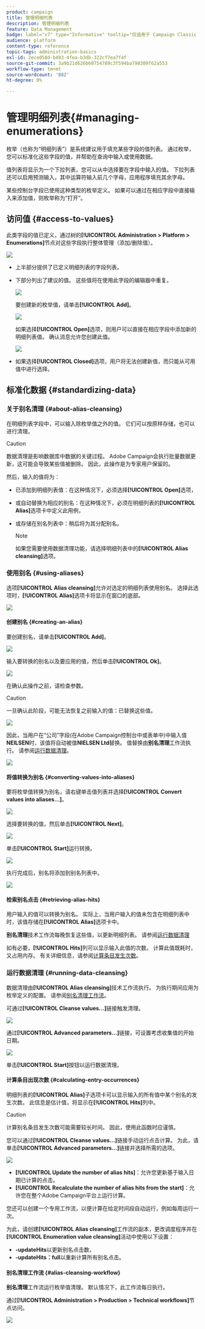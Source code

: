 ```yaml
---
product: campaign
title: 管理明细列表
description: 管理明细列表
feature: Data Management
badge: label="v7" type="Informative" tooltip="仅适用于 Campaign Classic v7"
audience: platform
content-type: reference
topic-tags: administration-basics
exl-id: 2ece058d-b493-4fea-b3db-322cf7ea7f4f
source-git-commit: 3a9b21d626b60754789c3f594ba798309f62a553
workflow-type: tm+mt
source-wordcount: '882'
ht-degree: 0%

---
```


# 管理明细列表{#managing-enumerations}



枚举（也称为“明细列表”）是系统建议用于填充某些字段的值列表。 通过枚举，您可以标准化这些字段的值，并帮助在查询中输入或使用数据。

值列表将显示为一个下拉列表，您可以从中选择要在字段中输入的值。 下拉列表还可以启用预测输入，其中运算符输入前几个字母，应用程序填充其余字母。

某些控制台字段已使用这种类型的枚举定义。 如果可以通过在相应字段中直接输入来添加值，则枚举称为“打开”。

## 访问值 {#access-to-values}

此类字段的值已定义，通过树的&#x200B;**[!UICONTROL Administration > Platform > Enumerations]**&#x200B;节点对这些字段执行整体管理（添加/删除值）。

![](assets/s_ncs_user_itemized_list_node.png)

* 上半部分提供了已定义明细列表的字段列表。
* 下部分列出了建议的值。 这些值将在使用此字段的编辑器中重复。

  ![](assets/s_ncs_user_itemized_list_values.png)

  要创建新的枚举值，请单击&#x200B;**[!UICONTROL Add]**。

  ![](assets/s_ncs_user_itemized_list.png)

  如果选择&#x200B;**[!UICONTROL Open]**&#x200B;选项，则用户可以直接在相应字段中添加新的明细列表值。 确认消息允许您创建此值。

  ![](assets/s_ncs_user_itemized_list_new_value.png)

* 如果选择&#x200B;**[!UICONTROL Closed]**&#x200B;选项，用户将无法创建新值，而只能从可用值中进行选择。

## 标准化数据 {#standardizing-data}

### 关于别名清理 {#about-alias-cleansing}

在明细列表字段中，可以输入除枚举值之外的值。 它们可以按原样存储，也可以进行清理。

>[!CAUTION]
>
>数据清理是影响数据库中数据的关键过程。 Adobe Campaign会执行批量数据更新，这可能会导致某些值被删除。 因此，此操作是为专家用户保留的。

然后，输入的值将为：

* 已添加到明细列表值：在这种情况下，必须选择&#x200B;**[!UICONTROL Open]**&#x200B;选项，
* 或自动替换为相应的别名：在这种情况下，必须在明细列表的&#x200B;**[!UICONTROL Alias]**&#x200B;选项卡中定义此用例，
* 或存储在别名列表中：稍后将为其分配别名。

  >[!NOTE]
  >
  >如果您需要使用数据清理功能，请选择明细列表中的&#x200B;**[!UICONTROL Alias cleansing]**&#x200B;选项。

### 使用别名 {#using-aliases}

选项&#x200B;**[!UICONTROL Alias cleansing]**&#x200B;允许对选定的明细列表使用别名。 选择此选项时，**[!UICONTROL Alias]**&#x200B;选项卡将显示在窗口的底部。

![](assets/s_ncs_user_itemized_list_alias_option.png)

#### 创建别名 {#creating-an-alias}

要创建别名，请单击&#x200B;**[!UICONTROL Add]**。

![](assets/s_ncs_user_itemized_list_alias_create.png)

输入要转换的别名以及要应用的值，然后单击&#x200B;**[!UICONTROL Ok]**。

![](assets/s_ncs_user_itemized_list_alias_create_2.png)

在确认此操作之前，请检查参数。

>[!CAUTION]
>
>一旦确认此阶段，可能无法恢复之前输入的值：已替换这些值。

![](assets/s_ncs_user_itemized_list_alias_create_3.png)

因此，当用户在“公司”字段(在Adobe Campaign控制台中或表单中)中输入值&#x200B;**NEILSEN**&#x200B;时，该值将自动被值&#x200B;**NIELSEN Ltd**&#x200B;替换。 值替换由&#x200B;**别名清理**&#x200B;工作流执行。 请参阅[运行数据清理](#running-data-cleansing)。

![](assets/s_ncs_user_itemized_list_alias_use.png)

#### 将值转换为别名 {#converting-values-into-aliases}

要将枚举值转换为别名，请右键单击值列表并选择&#x200B;**[!UICONTROL Convert values into aliases...]**。

![](assets/s_ncs_user_itemized_list_alias_detail.png)

选择要转换的值，然后单击&#x200B;**[!UICONTROL Next]**。

![](assets/s_ncs_user_itemized_list_alias_transform.png)

单击&#x200B;**[!UICONTROL Start]**&#x200B;运行转换。

![](assets/s_ncs_user_itemized_list_alias_detail1.png)

执行完成后，别名将添加到别名列表中。

![](assets/s_ncs_user_itemized_list_alias_detail2.png)

#### 检索别名点击 {#retrieving-alias-hits}

用户输入的值可以转换为别名。 实际上，当用户输入的值未包含在明细列表中时，该值存储在&#x200B;**[!UICONTROL Alias]**&#x200B;选项卡中。

**别名清理**&#x200B;技术工作流每晚恢复这些值，以更新明细列表。 请参阅[运行数据清理](#running-data-cleansing)

如有必要，**[!UICONTROL Hits]**&#x200B;列可以显示输入此值的次数。 计算此值既耗时，又占用内存。 有关详细信息，请参阅[计算条目发生次数](#calculating-entry-occurrences)。

### 运行数据清理 {#running-data-cleansing}

数据清理由&#x200B;**[!UICONTROL Alias cleansing]**&#x200B;技术工作流执行。 为执行期间应用为枚举定义的配置。 请参阅[别名清理工作流](#alias-cleansing-workflow)。

可通过&#x200B;**[!UICONTROL Cleanse values...]**&#x200B;链接触发清理。

![](assets/s_ncs_user_itemized_list_alias_start_normalize.png)

通过&#x200B;**[!UICONTROL Advanced parameters...]**&#x200B;链接，可设置考虑收集值的开始日期。

![](assets/s_ncs_user_itemized_list_alias_normalize.png)

单击&#x200B;**[!UICONTROL Start]**&#x200B;按钮以运行数据清理。

#### 计算条目出现次数 {#calculating-entry-occurrences}

明细列表的&#x200B;**[!UICONTROL Alias]**&#x200B;子选项卡可以显示输入的所有值中某个别名的发生次数。 此信息是估计值，将显示在&#x200B;**[!UICONTROL Hits]**&#x200B;列中。

>[!CAUTION]
>
>计算别名条目发生次数可能需要较长时间。 因此，使用此函数时应谨慎。

您可以通过&#x200B;**[!UICONTROL Cleanse values...]**&#x200B;链接手动运行点击计算。 为此，请单击&#x200B;**[!UICONTROL Advanced parameters...]**&#x200B;链接并选择所需的选项。

![](assets/s_ncs_user_itemized_list_alias_hits.png)

* **[!UICONTROL Update the number of alias hits]**：允许您更新基于输入日期已计算的点击。
* **[!UICONTROL Recalculate the number of alias hits from the start]**：允许您在整个Adobe Campaign平台上运行计算。

您还可以创建一个专用工作流，以便计算在给定时间段自动运行，例如每周运行一次。

为此，请创建&#x200B;**[!UICONTROL Alias cleansing]**&#x200B;工作流的副本，更改调度程序并在&#x200B;**[!UICONTROL Enumeration value cleansing]**&#x200B;活动中使用以下设置：

* **-updateHits**&#x200B;以更新别名点击数，
* **-updateHits：full**&#x200B;以重新计算所有别名点击。

#### 别名清理工作流 {#alias-cleansing-workflow}

**别名清理**&#x200B;工作流运行枚举值清理。 默认情况下，此工作流每日执行。

通过&#x200B;**[!UICONTROL Administration > Production > Technical workflows]**&#x200B;节点访问。

![](assets/s_ncs_user_itemized_list_alias_wf.png)
